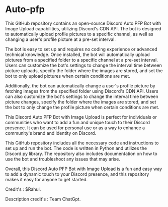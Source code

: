 # Auto-pfp
This GitHub repository contains an open-source Discord Auto PFP Bot with Image Upload capabilities, utilizing Discord's CDN API. The bot is designed to automatically upload profile pictures to a specific channel, as well as changing a user's profile picture at a pre-set interval.

The bot is easy to set up and requires no coding experience or advanced technical knowledge. Once installed, the bot will automatically upload pictures from a specified folder to a specific channel at a pre-set interval. Users can customize the bot's settings to change the interval time between picture uploads, specify the folder where the images are stored, and set the bot to only upload pictures when certain conditions are met.

Additionally, the bot can automatically change a user's profile picture by fetching images from the specified folder using Discord's CDN API. Users can also customize the bot's settings to change the interval time between picture changes, specify the folder where the images are stored, and set the bot to only change the profile picture when certain conditions are met.

This Discord Auto PFP Bot with Image Upload is perfect for individuals or communities who want to add a fun and unique touch to their Discord presence. It can be used for personal use or as a way to enhance a community's brand and identity on Discord.

This GitHub repository includes all the necessary code and instructions to set up and run the bot. The code is written in Python and utilizes the Discord.py library. The repository also includes documentation on how to use the bot and troubleshoot any issues that may arise.

Overall, this Discord Auto PFP Bot with Image Upload is a fun and easy way to add a dynamic touch to your Discord presence, and this repository makes it easy for anyone to get started.

Credit's : $Rahul.

Description credit's : Team ChatGpt.

